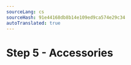 ```yaml
---
sourceLang: cs
sourceHash: 91e44168db8b14e109ed9ca574e29c34
autoTranslated: true
---
```



# Step 5 - Accessories